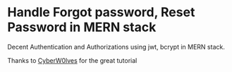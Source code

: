 # Handle Forgot password, Reset Password in MERN stack

Decent Authentication and Authorizations using jwt, bcrypt in MERN stack.

Thanks to [CyberW0lves](https://github.com/CyberW0lves) for the great tutorial